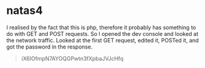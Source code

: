 # natas4

I realised by the fact that this is php, therefore it probably has something to do with GET and POST requests. So I opened the dev console and looked at the network traffic. Looked at the first GET request, edited it, POSTed it, and got the password in the response.

> iX6IOfmpN7AYOQGPwtn3fXpbaJVJcHfq 
